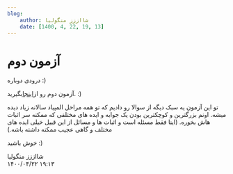 ```yaml
---
blog:
    author: شااززز منگولیا
    date: [1400, 4, 22, 19, 13]
---
```

# آزمون دوم

<div class="cnt">
درودی دوباره :)<p></p>
<p>آزمون دوم رو از<a href="http://bayanbox.ir/id/8528159221457830878?info" target="_blank">اینجا</a>بگیرید. :)</p>
<p>تو این آزمون یه سبک دیگه از سوالا رو دادیم که تو همه مراحل المپیاد سالانه زیاد دیده میشه. اونم بزرگترین و کوچکترین بودن یک جوابه و ایده های مختلفی که ممکنه سر اثبات هاش بخوره. (اینا فقط مسئله است و اثبات ها و مسائل از این قبیل خیلی ایده های مختلف و گاهی عجیب ممکنه داشته باشه.)</p>
<p>خوش باشید‌ :)</p>
<p></p>
</div>

<div class="blog-info">
    <div class="blog-author">شااززز منگولیا</div>
    <div class="blog-date">۱۴۰۰/۰۴/۲۲ ۱۹:۱۳</div>
</div>

